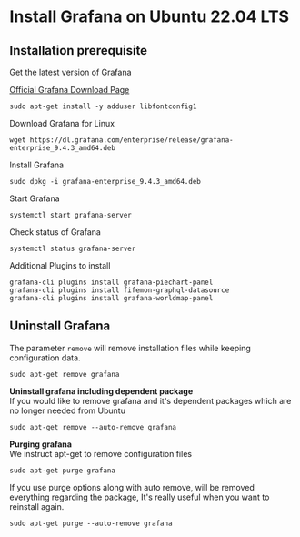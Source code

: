 # Install Grafana on Ubuntu 22.04 LTS

## Installation prerequisite

Get the latest version of Grafana

[Official Grafana Download Page](https://grafana.com/grafana/download?platform=linux)


```
sudo apt-get install -y adduser libfontconfig1
```

Download Grafana for Linux 
```
wget https://dl.grafana.com/enterprise/release/grafana-enterprise_9.4.3_amd64.deb
```

Install Grafana
```
sudo dpkg -i grafana-enterprise_9.4.3_amd64.deb
```

Start Grafana
```
systemctl start grafana-server
```

Check status of Grafana
```
systemctl status grafana-server
```

Additional Plugins to install
```
grafana-cli plugins install grafana-piechart-panel
grafana-cli plugins install fifemon-graphql-datasource
grafana-cli plugins install grafana-worldmap-panel
```

## Uninstall Grafana

The parameter `remove` will remove installation files while keeping configuration data.

```
sudo apt-get remove grafana 
```

**Uninstall grafana including dependent package** \
If you would like to remove grafana and it's dependent packages which are no longer needed from Ubuntu
```
sudo apt-get remove --auto-remove grafana 
```

**Purging grafana** \
We instruct apt-get to remove configuration files
```
sudo apt-get purge grafana 
```

If you use purge options along with auto remove, will be removed everything regarding the package, It's really useful when you want to reinstall again.
```
sudo apt-get purge --auto-remove grafana 
```